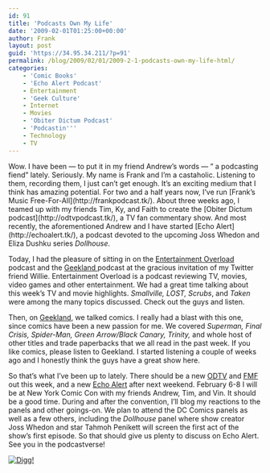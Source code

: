 ```yaml
---
id: 91
title: 'Podcasts Own My Life'
date: '2009-02-01T01:25:00+00:00'
author: Frank
layout: post
guid: 'https://34.95.34.211/?p=91'
permalink: /blog/2009/02/01/2009-2-1-podcasts-own-my-life-html/
categories:
    - 'Comic Books'
    - 'Echo Alert Podcast'
    - Entertainment
    - 'Geek Culture'
    - Internet
    - Movies
    - 'Obiter Dictum Podcast'
    - 'Podcastin'''
    - Technology
    - TV
---
```


<div src="v5">Wow. I have been — to put it in my friend Andrew’s words — ” a podcasting fiend” lately. Seriously. My name is Frank and I’m a castaholic. Listening to them, recording them, I just can’t get enough. It’s an exciting medium that I think has amazing potential. For two and a half years now, I’ve run [Frank’s Music Free-For-All](http://frankpodcast.tk/). About three weeks ago, I teamed up with my friends Tim, Ky, and Faith to create the [Obiter Dictum podcast](http://odtvpodcast.tk/), a TV fan commentary show. And most recently, the aforementioned Andrew and I have started [Echo Alert](http://echoalert.tk/), a podcast devoted to the upcoming Joss Whedon and Eliza Dushku series <span style="font-style: italic;">Dollhouse</span>.

Today, I had the pleasure of sitting in on the [Entertainment Overload](http://fusedfilm.com/features/podcast-info/) podcast and the [Geekland ](http://www.geeklandpodcast.com/)podcast at the gracious invitation of my Twitter friend Willie. Entertainment Overload is a podcast reviewing TV, movies, video games and other entertainment. We had a great time talking about this week’s TV and movie highlights. <span style="font-style: italic;">Smallville, LOST, Scrubs</span>, and <span style="font-style: italic;">Taken</span> were among the many topics discussed. Check out the guys and listen.

Then, on [Geekland](http://www.geeklandpodcast.com/), we talked comics. I really had a blast with this one, since comics have been a new passion for me. We covered <span style="font-style: italic;">Superman, Final Crisis, Spider-Man, Green Arrow/Black Canary, Trinity,</span> and whole host of other titles and trade paperbacks that we all read in the past week. If you like comics, please listen to Geekland. I started listening a couple of weeks ago and I honestly think the guys have a great show here.

So that’s what I’ve been up to lately. There should be a new [ODTV](http://odtvpodcast.tk/) and [FMF](http://frankpodcast.tk/) out this week, and a new [Echo Alert](http://echoalert.tk/) after next weekend. February 6-8 I will be at New York Comic Con with my friends Andrew, Tim, and Vin. It should be a good time. During and after the convention, I’ll blog my reactions to the panels and other goings-on. We plan to attend the DC Comics panels as well as a few others, including the <span style="font-style: italic;">Dollhouse</span> panel where show creator Joss Whedon and star Tahmoh Penikett will screen the first act of the show’s first episode. So that should give us plenty to discuss on Echo Alert. See you in the podcastverse!

[![Digg!](http://digg.com/img/badges/100x20-digg-button.gif)  ](http://digg.com/)

</div>